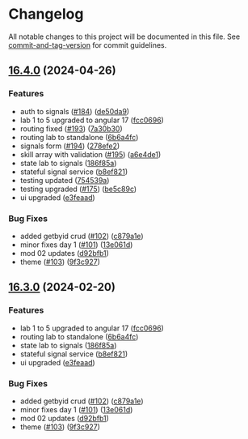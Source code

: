# Changelog

All notable changes to this project will be documented in this file. See [commit-and-tag-version](https://github.com/absolute-version/commit-and-tag-version) for commit guidelines.

## [16.4.0](https://github.com/arambazamba/ng-dev/compare/v14.0.0...v16.4.0) (2024-04-26)


### Features

* auth to signals ([#184](https://github.com/arambazamba/ng-dev/issues/184)) ([de50da9](https://github.com/arambazamba/ng-dev/commit/de50da96bd80c2f2ad74aac23012013698c92243))
* lab 1 to 5 upgraded to angular 17 ([fcc0696](https://github.com/arambazamba/ng-dev/commit/fcc0696e0a15db42430ceeb96043e72da859f427))
* routing fixed ([#193](https://github.com/arambazamba/ng-dev/issues/193)) ([7a30b30](https://github.com/arambazamba/ng-dev/commit/7a30b305ce33ee4fe56724c80e39f1b815562d68))
* routing lab to standalone ([6b6a4fc](https://github.com/arambazamba/ng-dev/commit/6b6a4fc55283c11ebb62b8916ff57a9713d6860e))
* signals form ([#194](https://github.com/arambazamba/ng-dev/issues/194)) ([278efe2](https://github.com/arambazamba/ng-dev/commit/278efe21b8e90a132a16f727320ce3a2bd8094f3))
* skill array with validation ([#195](https://github.com/arambazamba/ng-dev/issues/195)) ([a6e4de1](https://github.com/arambazamba/ng-dev/commit/a6e4de1f7bf02a84fa97f19ccf087352a06e4a86))
* state lab to signals ([186f85a](https://github.com/arambazamba/ng-dev/commit/186f85ae47292d897a54754c979b6fc0b9cc86c9))
* stateful signal service ([b8ef821](https://github.com/arambazamba/ng-dev/commit/b8ef8216602439689cca54e7aea3d7d26d083d7e))
* testing updated ([754539a](https://github.com/arambazamba/ng-dev/commit/754539a8e5320a7dd33461ba860d94ffd9636e90))
* testing upgraded ([#175](https://github.com/arambazamba/ng-dev/issues/175)) ([be5c89c](https://github.com/arambazamba/ng-dev/commit/be5c89c6d44c52bfb002da8d9ec9b114d05d8343))
* ui upgraded ([e3feaad](https://github.com/arambazamba/ng-dev/commit/e3feaad4c5de3cab2cfb3d547c403432b411229d))


### Bug Fixes

* added getbyid crud ([#102](https://github.com/arambazamba/ng-dev/issues/102)) ([c879a1e](https://github.com/arambazamba/ng-dev/commit/c879a1e46c81fe01f6f3bc449b0a87fc6c7b11f0))
* minor fixes day 1 ([#101](https://github.com/arambazamba/ng-dev/issues/101)) ([13e061d](https://github.com/arambazamba/ng-dev/commit/13e061d990bc23a5396238897ea59420e78e0bbd))
* mod 02 updates ([d92bfb1](https://github.com/arambazamba/ng-dev/commit/d92bfb1e33d4545300dd58fe1325827e3420a669))
* theme ([#103](https://github.com/arambazamba/ng-dev/issues/103)) ([9f3c927](https://github.com/arambazamba/ng-dev/commit/9f3c92735de6d514a655bba84d01e4a9c2adc6c7))

## [16.3.0](https://github.com/arambazamba/ng-dev/compare/v14.0.0...v16.3.0) (2024-02-20)


### Features

* lab 1 to 5 upgraded to angular 17 ([fcc0696](https://github.com/arambazamba/ng-dev/commit/fcc0696e0a15db42430ceeb96043e72da859f427))
* routing lab to standalone ([6b6a4fc](https://github.com/arambazamba/ng-dev/commit/6b6a4fc55283c11ebb62b8916ff57a9713d6860e))
* state lab to signals ([186f85a](https://github.com/arambazamba/ng-dev/commit/186f85ae47292d897a54754c979b6fc0b9cc86c9))
* stateful signal service ([b8ef821](https://github.com/arambazamba/ng-dev/commit/b8ef8216602439689cca54e7aea3d7d26d083d7e))
* ui upgraded ([e3feaad](https://github.com/arambazamba/ng-dev/commit/e3feaad4c5de3cab2cfb3d547c403432b411229d))


### Bug Fixes

* added getbyid crud ([#102](https://github.com/arambazamba/ng-dev/issues/102)) ([c879a1e](https://github.com/arambazamba/ng-dev/commit/c879a1e46c81fe01f6f3bc449b0a87fc6c7b11f0))
* minor fixes day 1 ([#101](https://github.com/arambazamba/ng-dev/issues/101)) ([13e061d](https://github.com/arambazamba/ng-dev/commit/13e061d990bc23a5396238897ea59420e78e0bbd))
* mod 02 updates ([d92bfb1](https://github.com/arambazamba/ng-dev/commit/d92bfb1e33d4545300dd58fe1325827e3420a669))
* theme ([#103](https://github.com/arambazamba/ng-dev/issues/103)) ([9f3c927](https://github.com/arambazamba/ng-dev/commit/9f3c92735de6d514a655bba84d01e4a9c2adc6c7))
